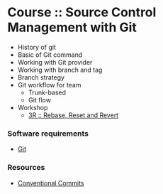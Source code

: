 # Course :: Source Control Management with Git
* History of git
* Basic of Git command
* Working with Git provider
* Working with branch and tag 
* Branch strategy
* Git workflow for team
  * Trunk-based
  * Git flow
* Workshop
  * [3R :: Rebase, Reset and Revert](https://github.com/up1/course-scm-with-git/blob/main/workshop/3r.md)

### Software requirements
* [Git](https://git-scm.com/)

### Resources
* [Conventional Commits](https://www.conventionalcommits.org/)
